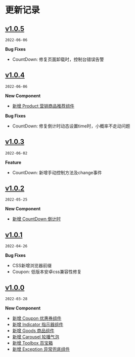 # 更新记录

## [v1.0.5](http://gitlab.yonghui.cn/operation-kjyjptyycpyfb/yh-market-packages/tree/v1.0.5)

`2022-06-06`

**Bug Fixes**

- CountDown: 修复页面卸载时，控制台错误告警

## [v1.0.4](http://gitlab.yonghui.cn/operation-kjyjptyycpyfb/yh-market-packages/tree/v1.0.4)

`2022-06-06`

**New Component**

- [新增 Product 营销商品推荐组件](https://overflow-group.yonghuivip.com/yh-market-packages/index.html#/components/product)

**Bug Fixes**

- CountDown: 修复倒计时动态设置time时，小概率不走动问题

## [v1.0.3](http://gitlab.yonghui.cn/operation-kjyjptyycpyfb/yh-market-packages/tree/v1.0.3)

`2022-06-02`

**Feature**

- CountDown: 新增手动控制方法及change事件

## [v1.0.2](http://gitlab.yonghui.cn/operation-kjyjptyycpyfb/yh-market-packages/tree/v1.0.2)

`2022-05-25`

**New Component**

- [新增 CountDown 倒计时](https://overflow-group.yonghuivip.com/yh-market-packages/index.html#/components/count-down)

## [v1.0.1](http://gitlab.yonghui.cn/operation-kjyjptyycpyfb/yh-market-packages/tree/v1.0.1)

`2022-04-26`

**Bug Fixes**

- CSS新增浏览器前缀
- Coupon: 低版本安卓css兼容性修复

## [v1.0.0](http://gitlab.yonghui.cn/operation-kjyjptyycpyfb/yh-market-packages/tree/v1.0.0)

`2022-03-28`

**New Component**

- [新增 Coupon 优惠券组件](https://overflow-group.yonghuivip.com/yh-market-packages/index.html#/components/coupon)
- [新增 Indicator 指示器组件](https://overflow-group.yonghuivip.com/yh-market-packages/index.html#/components/indicator)
- [新增 Goods 商品组件](https://overflow-group.yonghuivip.com/yh-market-packages/index.html#/components/goods)
- [新增 Carousel 轮播气泡](https://overflow-group.yonghuivip.com/yh-market-packages/index.html#/components/carousel)
- [新增 Toolbox 百宝箱](https://overflow-group.yonghuivip.com/yh-market-packages/index.html#/components/toolbox)
- [新增 Exception 异常兜底组件](https://overflow-group.yonghuivip.com/yh-market-packages/index.html#/components/exception)
